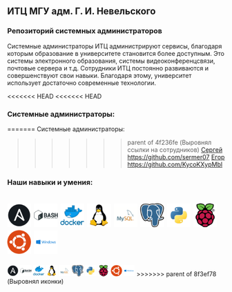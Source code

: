 ## ИТЦ МГУ адм. Г. И. Невельского
### Репозиторий системных администраторов

Системные администраторы ИТЦ администрируют сервисы, благодаря которым образование в университете становится более доступным.
Это системы электронного образования, системы видеоконференцсвязи, почтовые сервера и т.д.
Сотрудники ИТЦ постоянно развиваются и совершенствуют свои навыки. Благодаря этому, университет использует достаточно современные технологии.

<<<<<<< HEAD
<<<<<<< HEAD
### Системные администраторы:

=======
Системные администраторы:
>>>>>>> parent of 4f236fe (Выровнял ссылки на сотрудников)
[Сергей](https://github.com/sermer07) https://github.com/sermer07
[Егор](https://github.com/KycoKXypMbl) https://github.com/KycoKXypMbl

### Наши навыки и умения:

<img src="https://raw.githubusercontent.com/github/explore/80688e429a7d4ef2fca1e82550fe8e5517d3494d/topics/ansible/ansible.png" width="55px" /> <img src="https://raw.githubusercontent.com/github/explore/80688e429a7d4ef2fca1e82550fe8e5517d3494d/topics/bash/bash.png" width="55px" /> <img src="https://raw.githubusercontent.com/github/explore/80688e429a7d4ef2fca1e82550fe8e5517d3494d/topics/docker/docker.png" width="55px" /> <img src="https://raw.githubusercontent.com/github/explore/80688e429a7d4ef2fca1e82550fe8e5517d3494d/topics/linux/linux.png" width="55px" /> <img src="https://raw.githubusercontent.com/github/explore/80688e429a7d4ef2fca1e82550fe8e5517d3494d/topics/mysql/mysql.png" width="55px" /> <img src="https://raw.githubusercontent.com/github/explore/80688e429a7d4ef2fca1e82550fe8e5517d3494d/topics/postgresql/postgresql.png" width="55px" /> <img src="https://raw.githubusercontent.com/github/explore/80688e429a7d4ef2fca1e82550fe8e5517d3494d/topics/python/python.png" width="55px" /> <img src="https://raw.githubusercontent.com/github/explore/80688e429a7d4ef2fca1e82550fe8e5517d3494d/topics/raspberry-pi/raspberry-pi.png" width="55px" /> <img src="https://raw.githubusercontent.com/github/explore/80688e429a7d4ef2fca1e82550fe8e5517d3494d/topics/ubuntu/ubuntu.png" width="55px" /> <img src="https://raw.githubusercontent.com/github/explore/80688e429a7d4ef2fca1e82550fe8e5517d3494d/topics/windows/windows.png" width="55px" />
=======
<img src="https://raw.githubusercontent.com/github/explore/80688e429a7d4ef2fca1e82350fe8e3517d3494d/topics/ansible/ansible.png" width="26px" />
<img src="https://raw.githubusercontent.com/github/explore/80688e429a7d4ef2fca1e82350fe8e3517d3494d/topics/bash/bash.png" width="26px" />
<img src="https://raw.githubusercontent.com/github/explore/80688e429a7d4ef2fca1e82350fe8e3517d3494d/topics/docker/docker.png" width="26px" />
<img src="https://raw.githubusercontent.com/github/explore/80688e429a7d4ef2fca1e82350fe8e3517d3494d/topics/linux/linux.png" width="26px" />
<img src="https://raw.githubusercontent.com/github/explore/80688e429a7d4ef2fca1e82350fe8e3517d3494d/topics/mysql/mysql.png" width="26px" />
<img src="https://raw.githubusercontent.com/github/explore/80688e429a7d4ef2fca1e82350fe8e3517d3494d/topics/postgresql/postgresql.png" width="26px" />
<img src="https://raw.githubusercontent.com/github/explore/80688e429a7d4ef2fca1e82350fe8e3517d3494d/topics/python/python.png" width="26px" />
<img src="https://raw.githubusercontent.com/github/explore/80688e429a7d4ef2fca1e82350fe8e3517d3494d/topics/raspberry-pi/raspberry-pi.png" width="26px" />
<img src="https://raw.githubusercontent.com/github/explore/80688e429a7d4ef2fca1e82350fe8e3517d3494d/topics/ubuntu/ubuntu.png" width="26px" />
<img src="https://raw.githubusercontent.com/github/explore/80688e429a7d4ef2fca1e82350fe8e3517d3494d/topics/windows/windows.png" width="26px" />
>>>>>>> parent of 8f3ef78 (Выровнял иконки)
